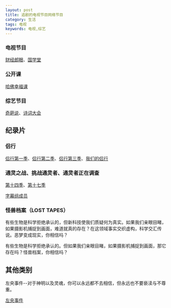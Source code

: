 ```yaml
---
layout: post
title: 追剧的电视节目网络节目
category: 生活
tags: 电视
keywords: 电视,综艺
---
```

### 电视节目

[财经郎眼](http://www.iqiyi.com/a_19rrgu9qmt.html)、[国学堂](http://tv.cntv.cn/videoset/C32696/page/1)

### 公开课

[哈佛幸福课](http://open.163.com/special/opencourse/positivepsychology.html)

### 综艺节目

[奇葩说](http://www.iqiyi.com/a_19rrhdfh2l.html)、[诗词大会](http://kejiao.cctv.com/special/zgscdh2018/index.shtml)

## 纪录片

### 侣行

[侣行第一季](http://list.youku.com/show/id_zb15dcb2c58c011e38b3f.html)、[侣行第二季](http://list.youku.com/show/id_z49ae58ae30b911e38b3f.html)、[侣行第三季](http://list.youku.com/show/id_zde75b39addd011e4abda.html)、[我们的侣行](http://v.qq.com/detail/5/52881.html)

### 通灵之战、挑战通灵者、通灵者正在调查 

[第十四季](http://space.bilibili.com/1315023/#!/channel/detail?cid=12979)、[第十七季](http://space.bilibili.com/18199039/#!/channel/detail?cid=10226)

[字幕组成员](http://tieba.baidu.com/home/main?un=les308137305)

### 怪兽档案（LOST TAPES）

有些生物是科学拒绝承认的，但新科技使我们质疑何为真实。如果我们亲眼目睹，如果摄影机捕捉到画面，难道就真的存在？在这领域事实交织虚构，科学交汇传说。恶梦变成现实，你相信吗？

有些生物是科学拒绝承认的。但如果我们亲眼目睹，如果摄影机捕捉到画面，那它存在吗？怪兽档案，你相信吗？

## 其他类别

左央事件--对于神明以及灵魂，你可以永远都不去相信，但永远也不要亵渎与不尊重。

[左央事件](http://tieba.baidu.com/p/3206561232)